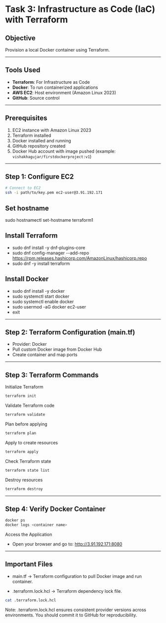 # Task 3: Infrastructure as Code (IaC) with Terraform

## Objective
Provision a local Docker container using Terraform.

---

## Tools Used
- **Terraform**: For Infrastructure as Code
- **Docker**: To run containerized applications
- **AWS EC2**: Host environment (Amazon Linux 2023)
- **GitHub**: Source control

---

## Prerequisites
1. EC2 instance with Amazon Linux 2023
2. Terraform installed
3. Docker installed and running
4. GitHub repository created
5. Docker Hub account with image pushed (example: `vishakhagujar/firstdockerproject:v1`)

---

## Step 1: Configure EC2
```bash
# Connect to EC2
ssh -i path/to/key.pem ec2-user@3.91.192.171
```

## Set hostname
sudo hostnamectl set-hostname terraform1

## Install Terraform

- sudo dnf install -y dnf-plugins-core
- sudo dnf config-manager --add-repo https://rpm.releases.hashicorp.com/AmazonLinux/hashicorp.repo
- sudo dnf -y install terraform

## Install Docker

- sudo dnf install -y docker
- sudo systemctl start docker
- sudo systemctl enable docker
- sudo usermod -aG docker ec2-user
- exit

---

## Step 2: Terraform Configuration (main.tf)

- Provider: Docker
- Pull custom Docker image from Docker Hub
- Create container and map ports

---

## Step 3: Terraform Commands

Initialize Terraform 
```bash
terraform init
```

Validate Terraform code
```bash
terraform validate
```

Plan before applying
```bash
terraform plan
```

Apply to create resources
```bash
terraform apply
```

Check Terraform state
```bash
terraform state list
```

Destroy resources
```bash
terraform destroy
```
---

## Step 4: Verify Docker Container
```bash
docker ps
docker logs <container name>
```

Access the Application
- Open your browser and go to:
http://3.91.192.171:8080

---

## Important Files

- main.tf → Terraform configuration to pull Docker image and run container.
  
- .terraform.lock.hcl → Terraform dependency lock file.
```bash
cat .terraform.lock.hcl
```
Note: .terraform.lock.hcl ensures consistent provider versions across environments. You should commit it to GitHub for reproducibility.

